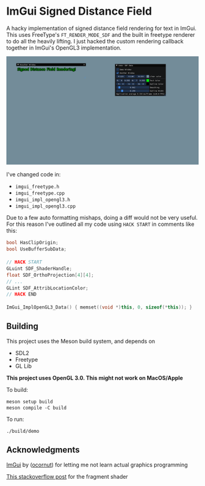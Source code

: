 # ImGui Signed Distance Field
A hacky implementation of signed distance field rendering for text in ImGui. This uses FreeType's `FT_RENDER_MODE_SDF` and the built in freetype renderer to do all the heavily lifting. I just hacked the custom rendering callback together in ImGui's OpenGL3 implementation.

![signed distance field rendering demo](res/demo.png)


I've changed code in:
- `imgui_freetype.h`
- `imgui_freetype.cpp`
- `imgui_impl_opengl3.h`
- `imgui_impl_opengl3.cpp`

Due to a few auto formatting mishaps, doing a diff would not be very useful. For this reason I've outlined all my code using `HACK START` in comments like this:
```cpp
bool HasClipOrigin;
bool UseBufferSubData;

// HACK START
GLuint SDF_ShaderHandle;
float SDF_OrthoProjection[4][4];
// ...
GLint SDF_AttribLocationColor;
// HACK END

ImGui_ImplOpenGL3_Data() { memset((void *)this, 0, sizeof(*this)); }
```

## Building
This project uses the Meson build system, and depends on
- SDL2
- Freetype
- GL Lib

**This project uses OpenGL 3.0. This might not work on MacOS/Apple**

To build:
```
meson setup build 
meson compile -C build
```

To run:
```
./build/demo
```

## Acknowledgments
[ImGui](https://github.com/ocornut/imgui) by ([ocornut](https://github.com/ocornut)) for letting me not learn actual graphics programming

[This stackoverflow post](https://stackoverflow.com/questions/26155614/outlining-a-font-with-a-shader-and-using-distance-field) for the fragment shader
